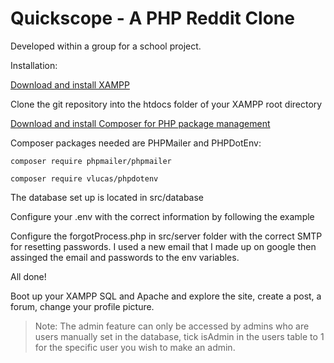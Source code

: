 # Quickscope - A PHP Reddit Clone

Developed within a group for a school project.

Installation:

[Download and install XAMPP](https://www.apachefriends.org/download.html)

Clone the git repository into the htdocs folder of your XAMPP root directory

[Download and install Composer for PHP package management](https://getcomposer.org/download/)

Composer packages needed are PHPMailer and PHPDotEnv:

```
composer require phpmailer/phpmailer

composer require vlucas/phpdotenv
```

The database set up is located in src/database

Configure your .env with the correct information by following the example

Configure the forgotProcess.php in src/server folder with the correct SMTP for resetting passwords. I used a new email that I made up on google then assinged the email and passwords to the env variables.

All done!

Boot up your XAMPP SQL and Apache and explore the site, create a post, a forum, change your profile picture.

> Note: The admin feature can only be accessed by admins who are users manually set in the database, tick isAdmin in the users table to 1 for the specific user you wish to make an admin.
